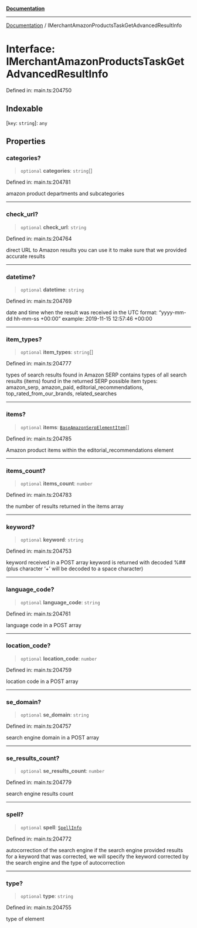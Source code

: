 [**Documentation**](../README.md)

***

[Documentation](../README.md) / IMerchantAmazonProductsTaskGetAdvancedResultInfo

# Interface: IMerchantAmazonProductsTaskGetAdvancedResultInfo

Defined in: main.ts:204750

## Indexable

\[`key`: `string`\]: `any`

## Properties

### categories?

> `optional` **categories**: `string`[]

Defined in: main.ts:204781

amazon product departments and subcategories

***

### check\_url?

> `optional` **check\_url**: `string`

Defined in: main.ts:204764

direct URL to Amazon results
you can use it to make sure that we provided accurate results

***

### datetime?

> `optional` **datetime**: `string`

Defined in: main.ts:204769

date and time when the result was received
in the UTC format: “yyyy-mm-dd hh-mm-ss +00:00”
example:
2019-11-15 12:57:46 +00:00

***

### item\_types?

> `optional` **item\_types**: `string`[]

Defined in: main.ts:204777

types of search results found in Amazon SERP
contains types of all search results (items) found in the returned SERP
possible item types:
amazon_serp, amazon_paid, editorial_recommendations, top_rated_from_our_brands, related_searches

***

### items?

> `optional` **items**: [`BaseAmazonSerpElementItem`](../classes/BaseAmazonSerpElementItem.md)[]

Defined in: main.ts:204785

Amazon product items within the editorial_recommendations element

***

### items\_count?

> `optional` **items\_count**: `number`

Defined in: main.ts:204783

the number of results returned in the items array

***

### keyword?

> `optional` **keyword**: `string`

Defined in: main.ts:204753

keyword received in a POST array
keyword is returned with decoded %## (plus character ‘+’ will be decoded to a space character)

***

### language\_code?

> `optional` **language\_code**: `string`

Defined in: main.ts:204761

language code in a POST array

***

### location\_code?

> `optional` **location\_code**: `number`

Defined in: main.ts:204759

location code in a POST array

***

### se\_domain?

> `optional` **se\_domain**: `string`

Defined in: main.ts:204757

search engine domain in a POST array

***

### se\_results\_count?

> `optional` **se\_results\_count**: `number`

Defined in: main.ts:204779

search engine results count

***

### spell?

> `optional` **spell**: [`SpellInfo`](../classes/SpellInfo.md)

Defined in: main.ts:204772

autocorrection of the search engine
if the search engine provided results for a keyword that was corrected, we will specify the keyword corrected by the search engine and the type of autocorrection

***

### type?

> `optional` **type**: `string`

Defined in: main.ts:204755

type of element
